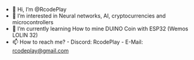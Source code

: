 - 👋 Hi, I’m @RcodePlay
- 👀 I’m interested in Neural networks, AI, cryptocurrencies and microcontrollers
- 🌱 I’m currently learning How to mine DUINO Coin with ESP32 (Wemos LOLIN 32)
- 📫 How to reach me?
           - Discord: RcodePlay
           - E-Mail: rcodeplay@gmail.com
